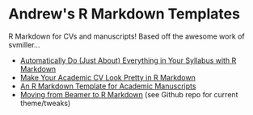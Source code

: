 Andrew's R Markdown Templates
============================

R Markdown for CVs and manuscripts!  Based off the awesome work of svmiller...

- [Automatically Do (Just About) Everything in Your Syllabus with R Markdown](http://svmiller.com/blog/2016/07/r-markdown-syllabus/)
- [Make Your Academic CV Look Pretty in R Markdown](http://svmiller.com/blog/2016/03/svm-r-markdown-cv/)
- [An R Markdown Template for Academic Manuscripts](http://svmiller.com/blog/2016/02/svm-r-markdown-manuscript/)
- [Moving from Beamer to R Markdown](http://svmiller.com/blog/2015/02/moving-from-beamer-to-r-markdown/) (see Github repo for current theme/tweaks)
